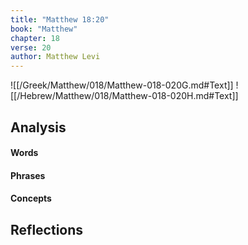 ```yaml
---
title: "Matthew 18:20"
book: "Matthew"
chapter: 18
verse: 20
author: Matthew Levi
---
```

![[/Greek/Matthew/018/Matthew-018-020G.md#Text]]
![[/Hebrew/Matthew/018/Matthew-018-020H.md#Text]]

## Analysis

#### Words

#### Phrases

#### Concepts

## Reflections
